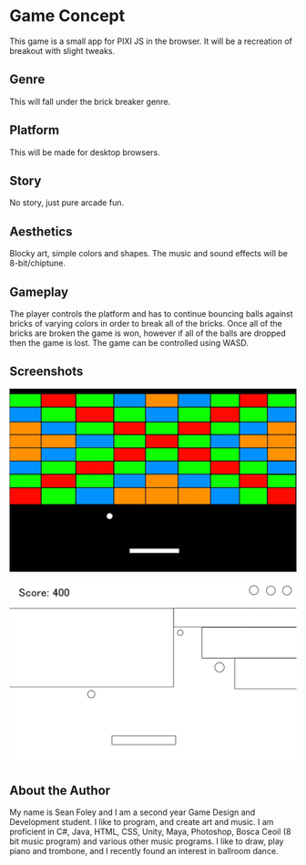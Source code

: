 # Game Concept
This game is a small app for PIXI JS in the browser. It will be a recreation of breakout with slight tweaks.

## Genre
This will fall under the brick breaker genre.

## Platform
This will be made for desktop browsers.

## Story
No story, just pure arcade fun.

## Aesthetics
Blocky art, simple colors and shapes. The music and sound effects will be 8-bit/chiptune.

## Gameplay
The player controls the platform and has to continue bouncing balls against bricks of varying colors in order to break all of the bricks.
Once all of the bricks are broken the game is won, however if all of the balls are dropped then the game is lost. The game can be
controlled using WASD.

## Screenshots
![Game mockup](mockupPicture.jpg)

![UI mockup](UIPicture.jpg)

## About the Author
My name is Sean Foley and I am a second year Game Design and Development student. I like to program, and create art and music.
I am proficient in C#, Java, HTML, CSS, Unity, Maya, Photoshop, Bosca Ceoil (8 bit music program) and various other music programs.
I like to draw, play piano and trombone, and I recently found an interest in ballroom dance.
